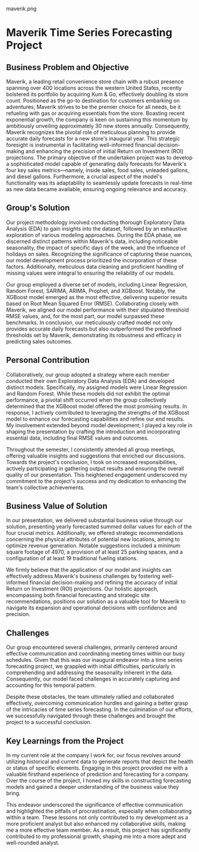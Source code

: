 maverik.png
# Maverik Time Series Forecasting Project

## Business Problem and Objective
Maverik, a leading retail convenience store chain with a robust presence spanning over 400 locations across the western United States, recently bolstered its portfolio by acquiring Kum & Go, effectively doubling its store count. Positioned as the go-to destination for customers embarking on adventures, Maverik strives to be the premier choice for all needs, be it refueling with gas or acquiring essentials from the store. Boasting recent exponential growth, the company is keen on sustaining this momentum by ambitiously unveiling approximately 30 new stores annually. Consequently, Maverik recognizes the pivotal role of meticulous planning to provide accurate daily forecasts for a new store's inaugural year. This strategic foresight is instrumental in facilitating well-informed financial decision-making and enhancing the precision of initial Return on Investment (ROI) projections. The primary objective of the undertaken project was to develop a sophisticated model capable of generating daily forecasts for Maverik's four key sales metrics—namely, inside sales, food sales, unleaded gallons, and diesel gallons. Furthermore, a crucial aspect of the model's functionality was its adaptability to seamlessly update forecasts in real-time as new data became available, ensuring ongoing relevance and accuracy.
## Group's Solution
Our project methodology involved conducting thorough Exploratory Data Analysis (EDA) to gain insights into the dataset, followed by an exhaustive exploration of various modeling approaches. During the EDA phase, we discerned distinct patterns within Maverik's data, including noticeable seasonality, the impact of specific days of the week, and the influence of holidays on sales. Recognizing the significance of capturing these nuances, our model development process prioritized the incorporation of these factors. Additionally, meticulous data cleaning and proficient handling of missing values were integral to ensuring the reliability of our models.

Our group employed a diverse set of models, including Linear Regression, Random Forest, SARIMA, ARIMA, Prophet, and XGBoost. Notably, the XGBoost model emerged as the most effective, delivering superior results based on Root Mean Squared Error (RMSE). Collaborating closely with Maverik, we aligned our model performance with their stipulated threshold RMSE values, and, for the most part, our model surpassed these benchmarks. In conclusion, our meticulously crafted model not only provides accurate daily forecasts but also outperformed the predefined thresholds set by Maverik, demonstrating its robustness and efficacy in predicting sales outcomes.
## Personal Contribution
Collaboratively, our group adopted a strategy where each member conducted their own Exploratory Data Analysis (EDA) and developed distinct models. Specifically, my assigned models were Linear Regression and Random Forest. While these models did not exhibit the optimal performance, a pivotal shift occurred when the group collectively determined that the XGBoost model offered the most promising results. In response, I actively contributed to leveraging the strengths of the XGBoost model to enhance our forecasting capabilities and refine our end results. My involvement extended beyond model development; I played a key role in shaping the presentation by crafting the introduction and incorporating essential data, including final RMSE values and outcomes.

Throughout the semester, I consistently attended all group meetings, offering valuable insights and suggestions that enriched our discussions. Towards the project's conclusion, I took on increased responsibilities, actively participating in gathering output results and ensuring the overall quality of our presentation. This heightened engagement underscored my commitment to the project's success and my dedication to enhancing the team's collective achievements.
## Business Value of Solution
In our presentation, we delivered substantial business value through our solution, presenting yearly forecasted summed dollar values for each of the four crucial metrics. Additionally, we offered strategic recommendations concerning the physical attributes of potential new locations, aiming to optimize revenue generation. Notable suggestions included a minimum square footage of 4970, a provision of at least 25 parking spaces, and a configuration of at least 19 traditional fueling stations.

We firmly believe that the application of our model and insights can effectively address Maverik's business challenges by fostering well-informed financial decision-making and refining the accuracy of initial Return on Investment (ROI) projections. Our holistic approach, encompassing both financial forecasting and strategic site recommendations, positions our solution as a valuable tool for Maverik to navigate its expansion and operational decisions with confidence and precision.
## Challenges
Our group encountered several challenges, primarily centered around effective communication and coordinating meeting times within our busy schedules. Given that this was our inaugural endeavor into a time series forecasting project, we grappled with initial difficulties, particularly in comprehending and addressing the seasonality inherent in the data. Consequently, our model faced challenges in accurately capturing and accounting for this temporal pattern.

Despite these obstacles, the team ultimately rallied and collaborated effectively, overcoming communication hurdles and gaining a better grasp of the intricacies of time series forecasting. In the culmination of our efforts, we successfully navigated through these challenges and brought the project to a successful conclusion.
## Key Learnings from the Project
In my current role at the company I work for, our focus revolves around utilizing historical and current data to generate reports that depict the health or status of specific elements. Engaging in this project provided me with a valuable firsthand experience of prediction and forecasting for a company. Over the course of the project, I honed my skills in constructing forecasting models and gained a deeper understanding of the business value they bring.

This endeavor underscored the significance of effective communication and highlighted the pitfalls of procrastination, especially when collaborating within a team. These lessons not only contributed to my development as a more proficient analyst but also enhanced my collaborative skills, making me a more effective team member. As a result, this project has significantly contributed to my professional growth, shaping me into a more adept and well-rounded analyst.
